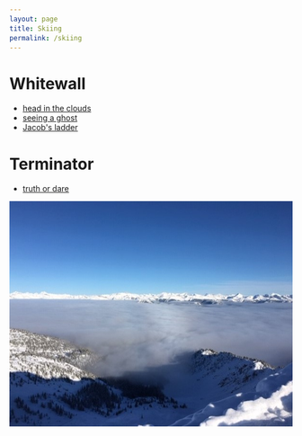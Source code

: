 ```yaml
---
layout: page
title: Skiing
permalink: /skiing
---
```


Whitewall
======
  - [head in the clouds](/assets/img/KHMR_clouds.jpg)
  - [seeing a ghost](/assets/img/KHMR_ridge.jpg)
  - [Jacob's ladder](/assets/img/KHMR_Whitewall.jpg)

Terminator
======
  - [truth or dare](/assets/img/KHMR_Terminator.jpg)

![](assets/img/KHMR_clouds.jpg)
